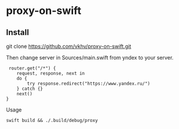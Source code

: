 # proxy-on-swift

## Install

git clone https://github.com/vkhv/proxy-on-swift.git

Then change server in Sources/main.swift from yndex to your server.

```
 router.get("/*") {
    request, response, next in
    do {
        try response.redirect("https://www.yandex.ru/")
    } catch {} 
    next()
}
```
Usage
```
swift build && ./.build/debug/proxy
```
